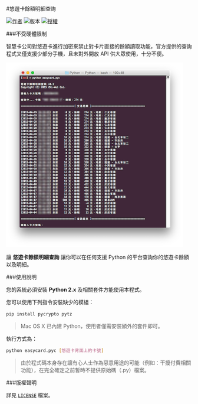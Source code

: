 #悠遊卡餘額明細查詢

[![作者](https://img.shields.io/badge/作者-Zhi--Wei_Cai-red.svg?style=flat-square)](http://vox.vg/)  ![版本](https://img.shields.io/badge/版本-v0.3-green.svg?style=flat-square)   [![授權](https://img.shields.io/badge/授權-MIT-blue.svg?style=flat-square)][License]

###不受硬體限制

智慧卡公司對悠遊卡進行加密來禁止對卡片直接的餘額讀取功能，官方提供的查詢程式又僅支援少部分手機，且未對外開放 API 供大眾使用，十分不便。

![有卡號就能查詢！](demo.png)

讓 **悠遊卡餘額明細查詢** 讓你可以在任何支援 Python 的平台查詢你的悠遊卡餘額以及明細。

###使用說明

您的系統必須安裝 **Python 2.x** 及相關套件方能使用本程式。

您可以使用下列指令安裝缺少的模組：

```bash
pip install pycrypto pytz
```

> Mac OS X 已內建 Python，使用者僅需安裝額外的套件即可。

執行方式為：

```bash
python easycard.pyc [悠遊卡背面上的卡號]
```

> 由於程式碼本身存在讓有心人士作為惡意用途的可能（例如：干擾付費相關功能），在完全確定之前暫時不提供原始碼（.py）檔案。

###版權聲明

詳見 [`LICENSE`][License] 檔案。

[License]: https://github.com/x43x61x69/Easy-Card/blob/master/LICENSE